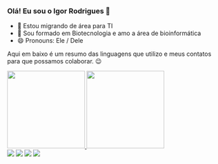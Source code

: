 ### Olá! Eu sou o Igor Rodrigues 👋

- 🔭 Estou migrando de área para TI
- 🌱 Sou formado em Biotecnologia e amo a área de bioinformática
- 😄 Pronouns: Ele / Dele

Aqui em baixo é um resumo das linguagens que utilizo e meus contatos para que possamos colaborar. 😉

<div>
  <a href="https://github.com/Igorodriguesb">
  <img height="180em" src="https://github-readme-stats.vercel.app/api?username=Igorodriguesb&show_icons=true&theme=radical&include_all_commits=true&count_privete=true"/>
  <img height="180em" src="https://github-readme-stats.vercel.app/api/top-langs/?username=Igorodrigues&hide_progress=true"/>
</div>

  <div>
    <a href = "mailto:igor.baptista71@gmail.com"><img src="https://img.shields.io/badge/-Email-%238a90c7?style=for-the-badge&logo=protonmail&logoColor=white" target="_blank"></a>
     <a href="https://www.instagram.com/igorodriguesb/?next=%2F" target="_blank"><img src="https://img.shields.io/badge/-Instagram-%23E4405F?style=for-the-badge&logo=instagram&logoColor=white" target="_blank"></a>
  	<a href="https://www.linkedin.com/in/igor-rodrigues-35743bba" target="_blank"><img src="https://img.shields.io/badge/-LinkedIn-%230077B5?style=for-the-badge&logo=linkedin&logoColor=white" target="_blank"></a>
  	<a href="https://twitter.com/ottoni_arthur" target="_blank"><img src="https://img.shields.io/badge/-Twitter-%231DA1F2?style=for-the-badge&logo=twitter&logoColor=white" target="_blank"></a>
</div>
